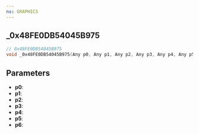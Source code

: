 ```yaml
---
ns: GRAPHICS
---
```

## _0x48FE0DB54045B975

```c
// 0x48FE0DB54045B975
void _0x48FE0DB54045B975(Any p0, Any p1, Any p2, Any p3, Any p4, Any p5, Any p6);
```

## Parameters
* **p0**:
* **p1**:
* **p2**:
* **p3**:
* **p4**:
* **p5**:
* **p6**:
